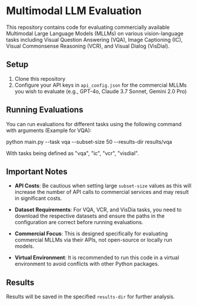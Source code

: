 # Multimodal LLM Evaluation

This repository contains code for evaluating commercially available Multimodal Large Language Models (MLLMs) on various vision-language tasks including Visual Question Answering (VQA), Image Captioning (IC), Visual Commonsense Reasoning (VCR), and Visual Dialog (VisDial).

## Setup

1. Clone this repository
2. Configure your API keys in `api_config.json` for the commercial MLLMs you wish to evaluate (e.g., GPT-4o, Claude 3.7 Sonnet, Gemini 2.0 Pro)

## Running Evaluations

You can run evaluations for different tasks using the following command with arguments (Example for VQA):

python main.py --task vqa --subset-size 50 --results-dir results/vqa

With tasks being defined as "vqa", "ic", "vcr", "visdial".

## Important Notes

- **API Costs**: Be cautious when setting large `subset-size` values as this will increase the number of API calls to commercial services and may result in significant costs.

- **Dataset Requirements**: For VQA, VCR, and VisDia tasks, you need to download the respective datasets and ensure the paths in the configuration are correct before running evaluations.

- **Commercial Focus**: This is designed specifically for evaluating commercial MLLMs via their APIs, not open-source or locally run models.

- **Virtual Environment**: It is recommended to run this code in a virtual environment to avoid conflicts with other Python packages.

## Results

Results will be saved in the specified `results-dir` for further analysis.
